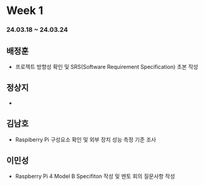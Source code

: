 # Week 1
### 24.03.18 ~ 24.03.24
   
## 배정훈   
*   프로젝트 방향성 확인 및 SRS(Software Requirement Specification) 초본 작성   
## 정상지   
*
## 김남호   
*   Raspiberry Pi 구성요소 확인 및 외부 장치 성능 측정 기준 조사   
## 이민성   
*   Raspberry Pi 4 Model B Specifiton 작성 및 멘토 회의 질문사항 작성   
